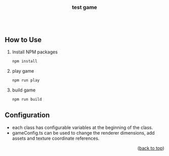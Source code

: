 <a name="readme-top"></a>

<!-- PROJECT LOGO -->
<br />
<div align="center">
<h3 align="center">test game</h3>
<br />
<br />
</div>

<!-- GETTING STARTED -->
## How to Use

1. Install NPM packages
   ```sh
   npm install
   ```
2. play game
   ```js
   npm run play
   ```
3. build game
   ```js
   npm run build
   ```
## Configuration
   * each class has configurable variables at the beginning of the class.
   * gameConfig.ts can be used to change the renderer dimensions, add assets and texture coordinate references.
<p align="right">(<a href="#readme-top">back to top</a>)</p>
